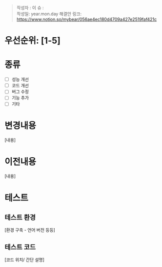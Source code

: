 > 작성자 :
> 이  슈 :  
> 작성일: year.mon.day
> 해결안 링크: https://www.notion.so/mybear/056ae4ec180d4709a427e2519faf421c

# 우선순위: [1-5]
# 종류
- [ ] 성능 개선
- [ ] 코드 개선
- [ ] 버그 수정
- [ ] 기능 추가
- [ ] 기타
# 변경내용
[내용]
# 이전내용
[내용]

# 테스트
## 테스트 환경
[환경 구축 - 언어 버전 등등]
## 테스트 코드
[코드 위치/ 간단 설명]

